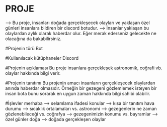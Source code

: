 # PROJE
--> Bu proje, insanları doğada gerçekleşecek olayları ve yaklaşan özel günleri insanlara bildiren bir discord botudur.
--> İnsanlar yaklaşan bu olaylardan aylık olarak haberdar olur. Eğer merak ederseniz gelecekte ne olacağına da bakabilirsiniz.


#Projenin türü
Bot

#Kullanılacak kütüphaneler
Discord

#Projenin açıklaması
Bu proje insanlara gerçekleşek astronomik, coğrafi vb. olaylar hakkında bilgi verir.

#Projenin tanıtımı
Bu projenin amacı insanların gerçekleşecek olaylardan anında haberdar olmasıdır. Örneğin bir gezegeni gözlemlemek isteyen bir insan bota bunu sorarak en uygun zaman hakkında bilgi sahibi olabilir.

#İşlevler
merhaba --> selamlama ifadesi
konular --> kısa bir tanıtım
hava durumu --> sıcaklık ortalamaları vs.
astronomi --> gezegenlerin ne zaman gözlenebileceği vs.
coğrafya --> gezegenimizin konumu vs.
bayramlar --> özel günler
doğa --> doğada gerçekleşen olaylar
